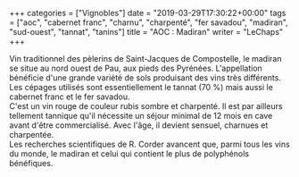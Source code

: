 +++
categories = ["Vignobles"]
date = "2019-03-29T17:30:22+00:00"
tags = ["aoc", "cabernet franc", "charnu", "charpenté", "fer savadou", "madiran", "sud-ouest", "tannat", "tanins"] 
title = "AOC : Madiran"
writer = "LeChaps"
+++

Vin traditionnel des pèlerins de Saint-Jacques de Compostelle, le madiran se situe au nord ouest de Pau, aux pieds des Pyrénées. L'appellation bénéficie d'une grande variété de sols produisant des vins très différents.  
Les cépages utilisés sont essentiellement le tannat (70 %) mais aussi le cabernet franc et le fer savadou.  
C'est un vin rouge de couleur rubis sombre et charpenté. Il est par ailleurs tellement tannique qu'il nécessite un séjour minimal de 12 mois en cave avant d'être commercialisé. Avec l'âge, il devient sensuel, charnues et charpentée.  
Les recherches scientifiques de R. Corder avancent que, parmi tous les vins du monde, le madiran et celui qui contient le plus de polyphénols bénéfiques.
